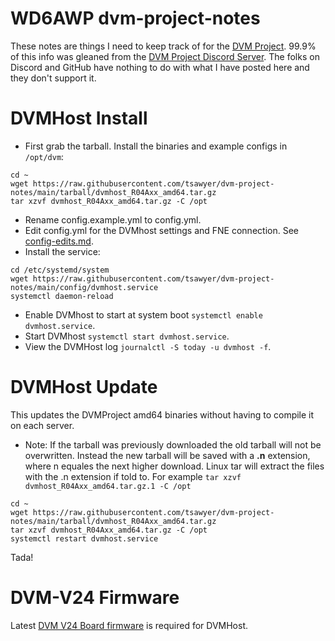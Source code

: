 # WD6AWP dvm-project-notes
These notes are things I need to keep track of for the [DVM Project](https://github.com/DVMProject/dvmhost).
99.9% of this info was gleaned from the [DVM Project Discord Server](https://discord.gg/3pBe8xgrEz).
The folks on Discord and GitHub have nothing to do with what I have posted here and they don't support it.

# DVMHost Install
 - First grab the tarball. Install the binaries and example configs in `/opt/dvm`:
```
cd ~
wget https://raw.githubusercontent.com/tsawyer/dvm-project-notes/main/tarball/dvmhost_R04Axx_amd64.tar.gz
tar xzvf dvmhost_R04Axx_amd64.tar.gz -C /opt
```
 - Rename config.example.yml to config.yml.
 - Edit config.yml for the DVMhost settings and FNE connection. See [config-edits.md](https://github.com/tsawyer/dvm-project-notes/blob/main/config/config-edits.md).
 - Install the service:
```
cd /etc/systemd/system
wget https://raw.githubusercontent.com/tsawyer/dvm-project-notes/main/config/dvmhost.service
systemctl daemon-reload
```
 - Enable DVMhost to start at system boot `systemctl enable dvmhost.service`.
 - Start DVMhost `systemctl start dvmhost.service`.
 - View the DVMHost log `journalctl -S today -u dvmhost -f`.

# DVMHost Update
This updates the DVMProject amd64 binaries without having to compile it on each server.
 - Note: If the tarball was previously downloaded the old tarball will not be overwritten. Instead the new tarball will be saved with a **.n** extension, where n equales the next higher download. Linux tar will extract the files with the .n extension if told to. For example `tar xzvf dvmhost_R04Axx_amd64.tar.gz.1 -C /opt`
```
cd ~
wget https://raw.githubusercontent.com/tsawyer/dvm-project-notes/main/tarball/dvmhost_R04Axx_amd64.tar.gz
tar xzvf dvmhost_R04Axx_amd64.tar.gz -C /opt
systemctl restart dvmhost.service
```
Tada!

# DVM-V24 Firmware
Latest [DVM V24 Board firmware](https://github.com/DVMProject/dvmv24) is required for DVMHost.
